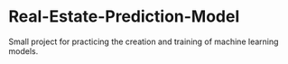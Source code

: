# Real-Estate-Prediction-Model
Small project for practicing the creation and training of machine learning models.

